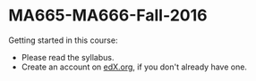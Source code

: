# MA665-MA666-Fall-2016

Getting started in this course:
<ul>
  <li> Please read the syllabus. </li>
  <li> Create an account on <a href="http://edx.org",target="_blank">edX.org</a>, if you don't already have one.
</ul>

